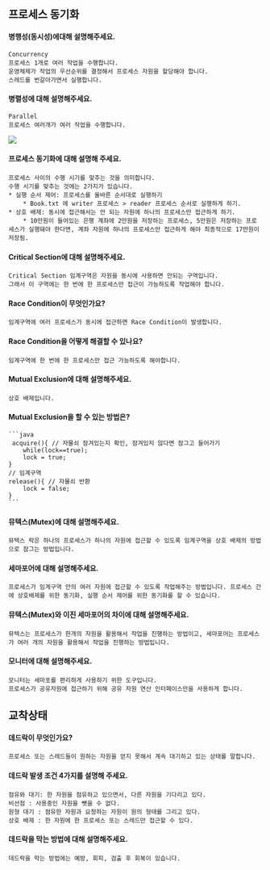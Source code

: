## 프로세스 동기화
#### 병행성(동시성)에대해 설명해주세요.
    Concurrency
    프로세스 1개로 여러 작업을 수행합니다.
    운영체제가 작업의 우선순위를 결정해서 프로세스 자원을 할당해야 합니다.
    스레드를 번갈아가면서 실행합니다.
#### 병렬성에 대해 설명해주세요.
    Parallel
    프로세스 여러개가 여러 작업을 수행합니다.
    
![](https://i.imgur.com/C00BoBD.png)
#### 프로세스 동기화에 대해 설명해 주세요.
    프로세스 사이의 수행 시기를 맞추는 것을 의미합니다.
    수행 시기를 맞추는 것에는 2가지가 있습니다.
    * 실행 순서 제어: 프로세스를 올바른 순서대로 실행하기
	    * Book.txt 에 writer 프로세스 > reader 프로세스 순서로 실행하게 하기.
    * 상호 배제: 동시에 접근해서는 안 되는 자원에 하나의 프로세스만 접근하게 하기.
	    * 10만원이 들어있는 은행 계좌에 2만원을 저장하는 프로세스, 5만원은 저장하는 프로세스가 실행돼야 한다면, 계좌 자원에 하나의 프로세스만 접근하게 해야 최종적으로 17만원이 저장됨.
#### Critical Section에 대해 설명해주세요.
    Critical Section 임계구역은 자원을 동시에 사용하면 안되는 구역입니다.
    그래서 이 구역에는 한 번에 한 프로세스만 접근이 가능하도록 작업해야 합니다.
#### Race Condition이 무엇인가요?
    임계구역에 여러 프로세스가 동시에 접근하면 Race Condition이 발생합니다.
#### Race Condition을 어떻게 해결할 수 있나요?
    임계구역에 한 번에 한 프로세스만 접근 가능하도록 해야합니다.
#### Mutual Exclusion에 대해 설명해주세요.
    상호 배제입니다.
#### Mutual Exclusion을 할 수 있는 방법은?
	```java
	 acquire(){ // 자물쇠 잠겨있는지 확인, 잠겨있지 않다면 잠그고 들어가기
		while(lock==true);
		lock = true;
	}
	// 임계구역
	release(){ // 자물쇠 반환
		lock = false;
	}
	```
#### 뮤텍스(Mutex)에 대해 설명해주세요.
    뮤텍스 락은 하나의 프로세스가 하나의 자원에 접근할 수 있도록 임계구역을 상호 배제의 방법으로 잠그는 방법입니다.
#### 세마포어에 대해 설명해주세요.
    프로세스가 임계구역 안의 여러 자원에 접근할 수 있도록 작업해주는 방법입니다. 프로세스 간에 상호배제를 위한 동기화, 실행 순서 제어를 위한 동기화를 할 수 있습니다.
#### 뮤텍스(Mutex)와 이진 세마포어의 차이에 대해 설명해주세요.
    뮤텍스는 프로세스가 한개의 자원을 활용해서 작업을 진행하는 방법이고, 세마포어는 프로세스가 여러 개의 자원을 활용해서 작업을 진행하는 방법입니다.
#### 모니터에 대해 설명해주세요.
    모니터는 세마포를 편리하게 사용하기 위한 도구입니다.
    프로세스가 공유자원에 접근하기 위해 공유 자원 연산 인터페이스만을 사용하게 합니다.

## 교착상태
#### 데드락이 무엇인가요?
    프로세스 또는 스레드들이 원하는 자원을 얻지 못해서 계속 대기하고 있는 상태를 말합니다.
#### 데드락 발생 조건 4가지를 설명해 주세요.
    점유와 대기: 한 자원을 점유하고 있으면서, 다른 자원을 기다리고 있다. 
    비선점 : 사용중인 자원을 뺏을 수 없다.
    원형 대기 : 점유한 자원과 요청하는 자원이 원의 형태를 그리고 있다.
    상호 배제 : 한 자원에 한 프로세스 또는 스레드만 접근할 수 있다.
#### 데드락을 막는 방법에 대해 설명해주세요.
	데드락을 막는 방법에는 예방, 회피, 검출 후 회복이 있습니다.
	